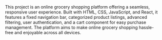 This project is an online grocery shopping platform offering a seamless, responsive user experience. Built with HTML, CSS, JavaScript, and React, it features a fixed navigation bar, categorized product listings, advanced filtering, user authentication, and a cart component for easy purchase management. The platform aims to make online grocery shopping hassle-free and enjoyable across all devices.